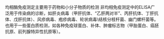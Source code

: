 


均相酶免疫测定主要用于药物和小分子物质的检测
非均相免疫测定中的ELISA广泛用于传染病的诊断，如肝炎病毒（甲肝抗体、“乙肝两对半”、丙肝抗体、丁肝抗体、戊肝抗体）、风疹病毒、疱疹病毒、轮状病毒\结核分枝杆菌、幽门螺杆菌等。也用于一些蛋白质检测，如各种免疫球蛋白、补体、肿瘤标志物（甲胎蛋白、癌胚抗原、前列腺特异性抗原等）。
